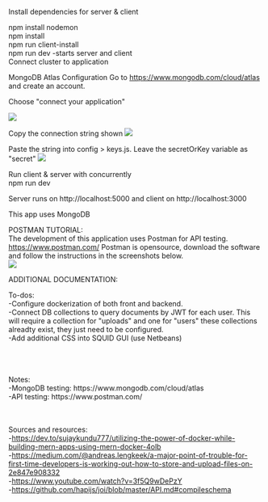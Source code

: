 
Install dependencies for server & client

npm install nodemon 
<br>
npm install 
<br>
npm run client-install
<br>
npm run dev -starts server and client 
<br>
Connect cluster to application 

MongoDB Atlas Configuration 
Go to https://www.mongodb.com/cloud/atlas and create an account. 

Choose "connect your application" 

<img src="https://raw.githubusercontent.com/cacab/upload_app_api/master/images/Screen%20Shot%202020-07-01%20at%208.38.35%20AM.png"></img>

Copy the connection string shown
<img src="https://raw.githubusercontent.com/cacab/upload_app_api/master/images/Screen%20Shot%202020-07-01%20at%208.38.54%20AM.png"></img>

Paste the string into config > keys.js. Leave the secretOrKey variable as "secret" 
<img src="https://raw.githubusercontent.com/cacab/upload_app_api/master/images/Screen%20Shot%202020-07-01%20at%208.41.05%20AM.png"></img>

Run client & server with concurrently
<br>
npm run dev

Server runs on http://localhost:5000 and client on http://localhost:3000

This app uses MongoDB 
<br>

POSTMAN TUTORIAL: 
<br>
The development of this application uses Postman for API testing. https://www.postman.com/ Postman is opensource, download the software and follow the instructions in the screenshots below. 
<br>
<img src="https://raw.githubusercontent.com/cacab/upload_app_api/master/images/Screen%20Shot%202020-07-23%20at%2010.03.12%20AM.png"></img>

ADDITIONAL DOCUMENTATION: 



To-dos: 
<br>
-Configure dockerization of both front and backend. 
<br>
-Connect DB collections to query documents by JWT for each user. This will require a collection for "uploads" and one for "users" these collections alreadty exist, they just need to be configured. 
<br>
-Add additional CSS into SQUID GUI (use Netbeans)

<br>
<br>
<br>
Notes:
<br>
-MongoDB testing: https://www.mongodb.com/cloud/atlas
<br>
-API testing: https://www.postman.com/
<br>
<br>
<br>


Sources and resources: 
<br>
-https://dev.to/sujaykundu777/utilizing-the-power-of-docker-while-building-mern-apps-using-mern-docker-4olb
<br>
-https://medium.com/@andreas.lengkeek/a-major-point-of-trouble-for-first-time-developers-is-working-out-how-to-store-and-upload-files-on-2e847e908332
<br>
-https://www.youtube.com/watch?v=3f5Q9wDePzY
<br>
-https://github.com/hapijs/joi/blob/master/API.md#compileschema
<br>


